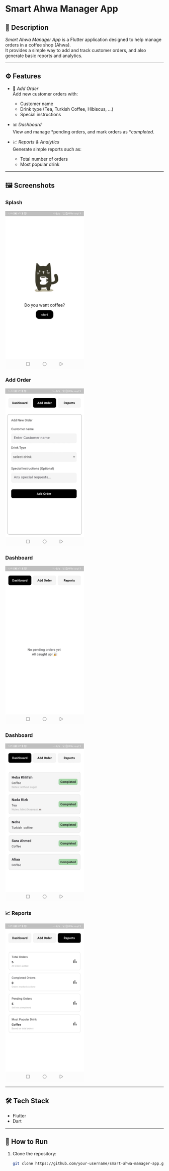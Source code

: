 # Smart Ahwa Manager App

## 📌 Description
*Smart Ahwa Manager App* is a Flutter application designed to help manage orders in a coffee shop (Ahwa).  
It provides a simple way to add and track customer orders, and also generate basic reports and analytics.

---

## ⚙ Features
- 📝 *Add Order*  
  Add new customer orders with:
  - Customer name
  - Drink type (Tea, Turkish Coffee, Hibiscus, …)
  - Special instructions  

- 📊 *Dashboard*  
  View and manage *pending orders, and mark orders as **completed*.  

- 📈 *Reports & Analytics*  
  Generate simple reports such as:
  - Total number of orders
  - Most popular drink  

---

## 🖼 Screenshots
###  Splash
<img src="assets/screenshots/splash.jpg" width="250">

###  Add Order
<img src="assets/screenshots/AddOrder.jpg" width="250">

###  Dashboard
<img src="assets/screenshots/Dashboard2.jpg" width="250">

###  Dashboard
<img src="assets/screenshots/dashboard1.jpg" width="250">

### 📈 Reports
<img src="assets/screenshots/Reports.jpg" width="250">

---

## 🛠 Tech Stack
- Flutter  
- Dart  

---

## 🚀 How to Run
1. Clone the repository:
   ```bash
   git clone https://github.com/your-username/smart-ahwa-manager-app.git 
